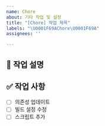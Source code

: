 ```yaml
---
name: Chore
about: 기타 작업 및 설정
title: "[Chore] 작업 제목"
labels: "\U0001F69AChore\U0001F69A"
assignees: ''

---
```


## 📝 작업 설명
<!-- 수행할 작업에 대해 상세히 설명해주세요. -->

## ✅ 작업 사항
<!-- 작업할 세부 사항을 체크리스트로 작성해주세요. -->

- [ ] 의존성 업데이트
- [ ] 빌드 설정 수정
- [ ] 스크립트 추가
